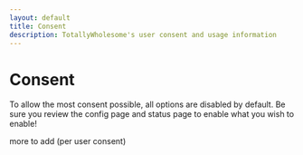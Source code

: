```yaml
---
layout: default
title: Consent
description: TotallyWholesome's user consent and usage information
---
```


# Consent

To allow the most consent possible, all options are disabled by default. Be sure you review the config page and status page to enable what you wish to enable!

more to add (per user consent)
